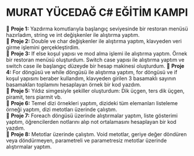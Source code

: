 # MURAT YÜCEDAĞ C# EĞİTİM KAMPI
:rocket: **Proje 1:** Yazdırma komutlarıyla başlangıç seviyesinde bir restoran menüsü hazırladım, string ve int değişkenler ile alıştırma yaptım.  
:rocket: **Proje 2:** Double ve char değişkenler ile alıştırma yaptım, klavyeden veri girme işlemini gerçekleştirdim.  
:rocket: **Proje 3:** If else koşul yapısı ve mod alma işlemi ile alıştırma yaptım. Örnek bir restoran menüsü oluşturdum. Switch case yapısı ile alıştırma yaptım ve switch case ile başlangıç düzeyde bir hesap makinesi oluşturdum.
:rocket: **Proje 4:** For döngüsü ve while döngüsü ile alıştırma yaptım, for döngüsü ve if koşul yapısını beraber kullandım, klavyeden girilen 3 basamaklı sayının basamakları toplamını hesaplayan örnek bir kod yazdım.  
:rocket: **Proje 5:** Yıldız simgesiyle şekiller oluşturdum: Dik üçgen, ters dik üçgen, piramit, ters piarmit vb.  
:rocket: **Proje 6:** Temel dizi örnekleri yaptım, dizideki tüm elemanları listeleme örneği yaptım, dizi metotları üzerinde çalıştım.  
:rocket: **Proje 7:** Foreach döngüsü üzerinde alıştırmalar yaptım, liste gösterimi yaptım, öğrencilerden notlarını alıp not ortalamasını hesaplayan bir kod yazdım.  
:rocket: **Proje 8:** Metotlar üzerinde çalıştım. Void metotlar, geriye değer döndüren veya döndürmeyen, parametreli ve parametresiz metotlar üzerinde alıştırmalar yaptım.
